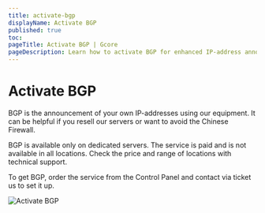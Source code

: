 ```yaml
---
title: activate-bgp
displayName: Activate BGP
published: true
toc:
pageTitle: Activate BGP | Gcore
pageDescription: Learn how to activate BGP for enhanced IP-address announcements, getting connected in China, or reselling. 
---
```

# Activate BGP

BGP is the announcement of your own IP-addresses using our equipment. It can be helpful if you resell our servers or want to avoid the Chinese Firewall.

BGP is available only on dedicated servers. The service is paid and is not available in all locations. Check the price and range of locations with technical support.

To get BGP, order the service from the Control Panel and contact via ticket us to set it up. 

<img class="WACImage SCXW250742413" src="https://assets.gcore.pro/docs/hosting/other-services/bgp/activate-bgp/blobid0.png" alt="Activate BGP">